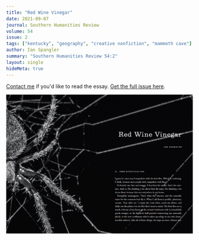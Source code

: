 ```yaml
---
title: "Red Wine Vinegar" 
date: 2021-09-07
journal: Southern Humanities Review
volume: 54
issue: 2
tags: ["kentucky", "geography", "creative nonfiction", "mammoth cave"]
author: Ian Spangler
summary: "Southern Humanities Review 54:2"
layout: single
hideMeta: true
---
```


[Contact me](../../contact) if you'd like to read the essay. [Get the full issue here](http://www.southernhumanitiesreview.com/the-2020s.html#54.2).

![intro](red-wine-vin-intro.png)
